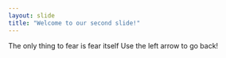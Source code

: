 ```yaml
---
layout: slide
title: "Welcome to our second slide!"
---
```

The only thing to fear is fear itself
Use the left arrow to go back!
